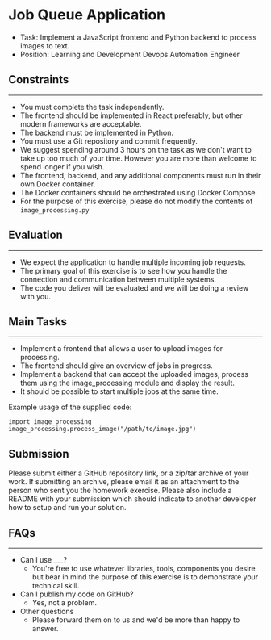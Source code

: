 # Job Queue Application

- Task: Implement a JavaScript frontend and Python backend to process images to text.
- Position: Learning and Development Devops Automation Engineer

## Constraints

---

- You must complete the task independently.
- The frontend should be implemented in React preferably, but other modern frameworks are acceptable.
- The backend must be implemented in Python.
- You must use a Git repository and commit frequently.
- We suggest spending around 3 hours on the task as we don't want to take up too much of your time. 
  However you are more than welcome to spend longer if you wish.
- The frontend, backend, and any additional components must run in their own Docker container.
- The Docker containers should be orchestrated using Docker Compose.
- For the purpose of this exercise, please do not modify the contents of `image_processing.py`

## Evaluation

---

- We expect the application to handle multiple incoming job requests.
- The primary goal of this exercise is to see how you handle the connection and communication 
  between multiple systems.
- The code you deliver will be evaluated and we will be doing a review with you.

## Main Tasks

---

- Implement a frontend that allows a user to upload images for processing.
- The frontend should give an overview of jobs in progress.
- Implement a backend that can accept the uploaded images, process them using the 
  image_processing module and display the result.
- It should be possible to start multiple jobs at the same time.

Example usage of the supplied code:
```
import image_processing
image_processing.process_image("/path/to/image.jpg")
```

## Submission

Please submit either a GitHub repository link, or a zip/tar archive of your work.
If submitting an archive, please email it as an attachment to the person who sent you the 
homework exercise.
Please also include a README with your submission which should indicate to another developer 
how to setup and run your solution.

## FAQs

---

- Can I use ___?
    - You're free to use whatever libraries, tools, components you desire but bear in mind 
      the purpose of this exercise is to demonstrate your technical skill.
- Can I publish my code on GitHub?
    - Yes, not a problem.
- Other questions
    - Please forward them on to us and we'd be more than happy to answer.
